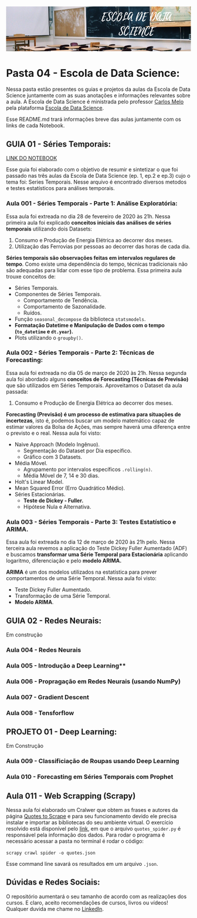 ![Escola de Data Science](https://github.com/GabrielTrentino/Projetos-de-Cursos/blob/master/00%20-%20Img/04-Escola%20de%20Data%20Science.png?raw=true)

# **Pasta 04 - Escola de Data Science:**

Nessa pasta estão presentes os guias e projetos da aulas da Escola de Data Science juntamente com as suas anotações e informações relevantes sobre a aula. A Escola de Data Science é ministrada pelo professor [Carlos Melo](https://www.linkedin.com/in/carlosfab/) pela plataforma [Escola de Data Science](https://escola.sigmoidal.ai/).

Esse README.md trará informações breve das aulas juntamente com os links de cada Notebook.

## **GUIA 01 - Séries Temporais:**

[LINK DO NOTEBOOK](https://github.com/GabrielTrentino/Projetos-de-Cursos/blob/master/04-EscolaDataScience/Guia001_TimeSeries.ipynb)

Esse guia foi elaborado com o objetivo de resumir e sintetizar o que foi passado nas três aulas da Escola de Data Science (ep. 1, ep.2 e ep.3) cujo o tema foi: Series Temporais. Nesse arquivo é encontrado diversos metodos e testes estatísticos para análises temporais.

### **Aula 001 - Séries Temporais - Parte 1: Análise Exploratória:**

Essa aula foi extreada no dia 28 de fevereiro de 2020 às 21h. Nessa primeira aula foi explicado **conceitos iniciais das análises de séries temporais** utilizando dois Datasets:

1. Consumo e Produção de Energia Elétrica ao decorrer dos meses.
2. Utilização das Ferrovias por pessoas ao decorrer das horas de cada dia.

**Séries temporais são observações feitas em intervalos regulares de tempo**. Como existe uma dependência do tempo, técnicas tradicionais não são adequadas para lidar com esse tipo de problema. Essa primeira aula trouxe conceitos de:

* Séries Temporais.
* Componentes de Séries Temporais.
  * Comportamento de Tendência.
  * Comportamento de Sazonalidade.
  * Ruídos.
* Função `seasonal_decompose` da biblioteca `statsmodels`.
* **Formatação Datetime e Manipulação de Dados com o tempo (`to_datetime` e `dt.year`).**
* Plots utilizando o `groupby()`.

### **Aula 002 - Séries Temporais - Parte 2: Técnicas de Forecasting:**

Essa aula foi extreada no dia 05 de março de 2020 às 21h. Nessa segunda aula foi abordado alguns **conceitos de Forecasting (Técnicas de Previsão)** que são utilizados em Séries Temporais. Aproveitamos o Dataset da aula passada:

1. Consumo e Produção de Energia Elétrica ao decorrer dos meses.

**Forecasting (Previsão) é um processo de estimativa para situações de incertezas**, isto é, podemos buscar um modelo matemático capaz de estimar valores da Bolsa de Ações, mas sempre haverá uma diferença entre o previsto e o real. Nessa aula foi visto:

* Naive Approach (Modelo Ingênuo).
  * Segmentação do Dataset por Dia específico.
  * Gráfico com 3 Datasets.
* Média Móvel.
  * Agrupamento por intervalos específicos `.rolling(n)`.
  * Média Móvel de 7, 14 e 30 dias.
* Holt's Linear Model.
* Mean Squared Error (Erro Quadrático Médio).
* Séries Estacionárias.
  * **Teste de Dickey - Fuller.**
  * Hipótese Nula e Alternativa.

### **Aula 003 - Séries Temporais - Parte 3: Testes Estatístico e ARIMA.**

Essa aula foi extreada no dia 12 de março de 2020 às 21h pelo. Nessa terceira aula revemos a aplicação do Teste Dickey Fuller Aumentado (ADF) e buscamos **transformar uma Série Temporal para Estacionária** aplicando logaritmo, diferenciação e pelo **modelo ARIMA.**

**ARIMA** é um dos modelos utilizados na estatística para prever comportamentos de uma Série Temporal. Nessa aula foi visto:

* Teste Dickey Fuller Aumentado.
* Transformação de uma Série Temporal.
* **Modelo ARIMA**.

## **GUIA 02 - Redes Neurais:**

Em construção

### Aula 004 - Redes Neurais

### Aula 005 - Introdução a Deep Learning** 

### Aula 006 - Propragação em Redes Neurais (usando NumPy)

### Aula 007 - Gradient Descent

### Aula 008 - Tensforflow

## **PROJETO 01 - Deep Learning:**

Em Construção

### Aula 009 - Classificiação de Roupas usando Deep Learning

### Aula 010 - Forecasting em Séries Temporais com Prophet

## **Aula 011 - Web Scrapping (Scrapy)**

Nessa aula foi elaborado um Cralwer que obtem as frases e autores da página [Quotes to Scrape](http://quotes.toscrape.com/) e para seu funcionamento devido ele precisa instalar e importar as bibliotecas do seu ambiente virtual. O exercício resolvido está disponível pelo [link](https://github.com/GabrielTrentino/Projetos-de-Cursos/blob/master/04-EscolaDataScience/Aula011-WebScrapping-quotes.rar), em que o arquivo `quotes_spider.py` é responsável pela informação dos dados. Para rodar o programa é necessário acessar a pasta no terminal é rodar o código:

`scrapy crawl spider -o quotes.json`

Esse command line savará os resultados em um arquivo `.json`.

## **Dúvidas e Redes Sociais:**
O repositório aumentará o seu tamanho de acordo com as realizações dos cursos. E claro, aceito recomendações de cursos, livros ou vídeos! Qualquer duvida me chame no [LinkedIn](https://www.linkedin.com/in/gabriel-trentino-froes-415558144/).
